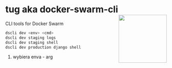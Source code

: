 # tug aka docker-swarm-cli <img align="right" width="150" src="https://raw.githubusercontent.com/goodylabs/docker-swarm-cli/main/assets/images/tug-cli-logo-256x256.png">

CLI tools for Docker Swarm

```bash
dscli dev <env> <cmd>
dscli dev staging logs
dscli dev staging shell
dscli dev production django shell
```

1. wybiera enva - arg
